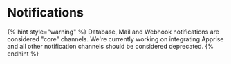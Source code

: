 # Notifications

{% hint style="warning" %}
Database, Mail and Webhook notifications are considered "core" channels. We're currently working on integrating Apprise and all other notification channels should be considered deprecated.
{% endhint %}
